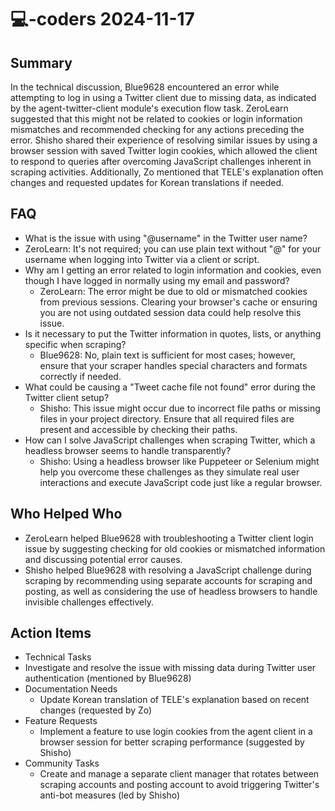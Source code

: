 # 💻-coders 2024-11-17

## Summary

In the technical discussion, Blue9628 encountered an error while attempting to log in using a Twitter client due to missing data, as indicated by the agent-twitter-client module's execution flow task. ZeroLearn suggested that this might not be related to cookies or login information mismatches and recommended checking for any actions preceding the error. Shisho shared their experience of resolving similar issues by using a browser session with saved Twitter login cookies, which allowed the client to respond to queries after overcoming JavaScript challenges inherent in scraping activities. Additionally, Zo mentioned that TELE's explanation often changes and requested updates for Korean translations if needed.

## FAQ

- What is the issue with using "@username" in the Twitter user name?
- ZeroLearn: It's not required; you can use plain text without "@" for your username when logging into Twitter via a client or script.
- Why am I getting an error related to login information and cookies, even though I have logged in normally using my email and password?
    - ZeroLearn: The error might be due to old or mismatched cookies from previous sessions. Clearing your browser's cache or ensuring you are not using outdated session data could help resolve this issue.
- Is it necessary to put the Twitter information in quotes, lists, or anything specific when scraping?
    - Blue9628: No, plain text is sufficient for most cases; however, ensure that your scraper handles special characters and formats correctly if needed.
- What could be causing a "Tweet cache file not found" error during the Twitter client setup?
    - Shisho: This issue might occur due to incorrect file paths or missing files in your project directory. Ensure that all required files are present and accessible by checking their paths.
- How can I solve JavaScript challenges when scraping Twitter, which a headless browser seems to handle transparently?
    - Shisho: Using a headless browser like Puppeteer or Selenium might help you overcome these challenges as they simulate real user interactions and execute JavaScript code just like a regular browser.

## Who Helped Who

- ZeroLearn helped Blue9628 with troubleshooting a Twitter client login issue by suggesting checking for old cookies or mismatched information and discussing potential error causes.
- Shisho helped Blue9628 with resolving a JavaScript challenge during scraping by recommending using separate accounts for scraping and posting, as well as considering the use of headless browsers to handle invisible challenges effectively.

## Action Items

- Technical Tasks
- Investigate and resolve the issue with missing data during Twitter user authentication (mentioned by Blue9628)
- Documentation Needs
    - Update Korean translation of TELE's explanation based on recent changes (requested by Zo)
- Feature Requests
    - Implement a feature to use login cookies from the agent client in a browser session for better scraping performance (suggested by Shisho)
- Community Tasks
    - Create and manage a separate client manager that rotates between scraping accounts and posting account to avoid triggering Twitter's anti-bot measures (led by Shisho)
